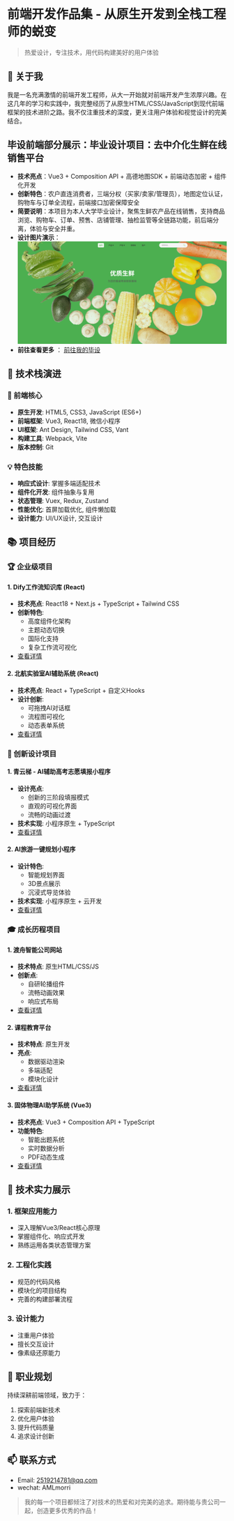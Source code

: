 
# 前端开发作品集 - 从原生开发到全栈工程师的蜕变

> 热爱设计，专注技术，用代码构建美好的用户体验

## 👋 关于我

我是一名充满激情的前端开发工程师，从大一开始就对前端开发产生浓厚兴趣。在这几年的学习和实践中，我完整经历了从原生HTML/CSS/JavaScript到现代前端框架的技术进阶之路。我不仅注重技术的深度，更关注用户体验和视觉设计的完美结合。

## 毕设前端部分展示：毕业设计项目：去中介化生鲜在线销售平台

- **技术亮点**：Vue3 + Composition API + 高德地图SDK + 前端动态加密 + 组件化开发
- **创新特色**：农户直连消费者，三端分权（买家/卖家/管理员），地图定位认证，购物车与订单全流程，前端接口加密保障安全
- **简要说明**：本项目为本人大学毕业设计，聚焦生鲜农产品在线销售，支持商品浏览、购物车、订单、预售、店铺管理、抽检监管等全链路功能，前后端分离，体验与安全并重。
- **设计图片演示**：
![封面图片](/0毕设项目/images/封面页主页.png)
- **前往查看更多** ：  [前往我的毕设](./0毕设项目)


## 🚀 技术栈演进

### 🎯 前端核心
- **原生开发**: HTML5, CSS3, JavaScript (ES6+)
- **前端框架**: Vue3, React18, 微信小程序
- **UI框架**: Ant Design, Tailwind CSS, Vant
- **构建工具**: Webpack, Vite
- **版本控制**: Git

### 💡 特色技能
- **响应式设计**: 掌握多端适配技术
- **组件化开发**: 组件抽象与复用
- **状态管理**: Vuex, Redux, Zustand
- **性能优化**: 首屏加载优化, 组件懒加载
- **设计能力**: UI/UX设计, 交互设计

## 📚 项目经历

### 🏆 企业级项目

#### 1. Dify工作流知识库 (React)
- **技术亮点**: React18 + Next.js + TypeScript + Tailwind CSS
- **创新特色**: 
  - 高度组件化架构
  - 主题动态切换
  - 国际化支持
  - 复杂工作流可视化
- [查看详情](./5Dify工作流知识库-react框架)

#### 2. 北航实验室AI辅助系统 (React)
- **技术亮点**: React + TypeScript + 自定义Hooks
- **设计创新**:
  - 可拖拽AI对话框
  - 流程图可视化
  - 动态表单系统
- [查看详情](./10北航实验室AI辅助制备光刻机-react框架)

### 🌟 创新设计项目

#### 1. 青云梯 - AI辅助高考志愿填报小程序
- **设计亮点**: 
  - 创新的三阶段填报模式
  - 直观的可视化界面
  - 流畅的动画过渡
- **技术实现**: 小程序原生 + TypeScript
- [查看详情](./8"青云梯"AI辅助志愿填报-小程序)

#### 2. AI旅游一键规划小程序
- **设计特色**:
  - 智能规划界面
  - 3D景点展示
  - 沉浸式导览体验
- **技术实现**: 小程序原生 + 云开发
- [查看详情](./7AI旅游一键规划-小程序)

### 🎓 成长历程项目

#### 1. 渡舟智能公司网站
- **技术特点**: 原生HTML/CSS/JS
- **创新点**: 
  - 自研轮播组件
  - 流畅动画效果
  - 响应式布局
- [查看详情](./2渡舟智能公司网站-静态html动画)

#### 2. 课程教育平台
- **技术特点**: 原生开发
- **亮点**: 
  - 数据驱动渲染
  - 多端适配
  - 模块化设计
- [查看详情](./1课程教育-静态html)

#### 3. 固体物理AI助学系统 (Vue3)
- **技术亮点**: Vue3 + Composition API + TypeScript
- **功能特色**:
  - 智能出题系统
  - 实时数据分析
  - PDF动态生成
- [查看详情](./3固体物理AI助学后台-teacher-vue框架PC端)


## 💪 技术实力展示

### 1. 框架应用能力
- 深入理解Vue3/React核心原理
- 掌握组件化、响应式开发
- 熟练运用各类状态管理方案

### 2. 工程化实践
- 规范的代码风格
- 模块化的项目结构
- 完善的构建部署流程

### 3. 设计能力
- 注重用户体验
- 擅长交互设计
- 像素级还原能力

## 🎯 职业规划

持续深耕前端领域，致力于：
1. 探索前端新技术
2. 优化用户体验
3. 提升代码质量
4. 追求设计创新

## 📫 联系方式

- Email: 2519214781@qq.com
- wechat: AMLmorri

> 我的每一个项目都倾注了对技术的热爱和对完美的追求。期待能与贵公司一起，创造更多优秀的作品！
